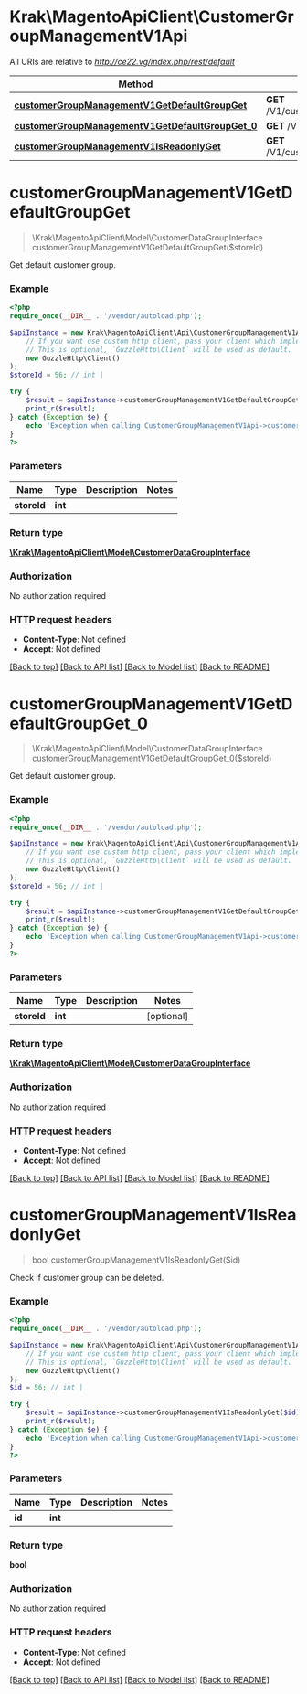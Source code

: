 # Krak\MagentoApiClient\CustomerGroupManagementV1Api

All URIs are relative to *http://ce22.vg/index.php/rest/default*

Method | HTTP request | Description
------------- | ------------- | -------------
[**customerGroupManagementV1GetDefaultGroupGet**](CustomerGroupManagementV1Api.md#customerGroupManagementV1GetDefaultGroupGet) | **GET** /V1/customerGroups/default/{storeId} | 
[**customerGroupManagementV1GetDefaultGroupGet_0**](CustomerGroupManagementV1Api.md#customerGroupManagementV1GetDefaultGroupGet_0) | **GET** /V1/customerGroups/default | 
[**customerGroupManagementV1IsReadonlyGet**](CustomerGroupManagementV1Api.md#customerGroupManagementV1IsReadonlyGet) | **GET** /V1/customerGroups/{id}/permissions | 


# **customerGroupManagementV1GetDefaultGroupGet**
> \Krak\MagentoApiClient\Model\CustomerDataGroupInterface customerGroupManagementV1GetDefaultGroupGet($storeId)



Get default customer group.

### Example
```php
<?php
require_once(__DIR__ . '/vendor/autoload.php');

$apiInstance = new Krak\MagentoApiClient\Api\CustomerGroupManagementV1Api(
    // If you want use custom http client, pass your client which implements `GuzzleHttp\ClientInterface`.
    // This is optional, `GuzzleHttp\Client` will be used as default.
    new GuzzleHttp\Client()
);
$storeId = 56; // int | 

try {
    $result = $apiInstance->customerGroupManagementV1GetDefaultGroupGet($storeId);
    print_r($result);
} catch (Exception $e) {
    echo 'Exception when calling CustomerGroupManagementV1Api->customerGroupManagementV1GetDefaultGroupGet: ', $e->getMessage(), PHP_EOL;
}
?>
```

### Parameters

Name | Type | Description  | Notes
------------- | ------------- | ------------- | -------------
 **storeId** | **int**|  |

### Return type

[**\Krak\MagentoApiClient\Model\CustomerDataGroupInterface**](../Model/CustomerDataGroupInterface.md)

### Authorization

No authorization required

### HTTP request headers

 - **Content-Type**: Not defined
 - **Accept**: Not defined

[[Back to top]](#) [[Back to API list]](../../README.md#documentation-for-api-endpoints) [[Back to Model list]](../../README.md#documentation-for-models) [[Back to README]](../../README.md)

# **customerGroupManagementV1GetDefaultGroupGet_0**
> \Krak\MagentoApiClient\Model\CustomerDataGroupInterface customerGroupManagementV1GetDefaultGroupGet_0($storeId)



Get default customer group.

### Example
```php
<?php
require_once(__DIR__ . '/vendor/autoload.php');

$apiInstance = new Krak\MagentoApiClient\Api\CustomerGroupManagementV1Api(
    // If you want use custom http client, pass your client which implements `GuzzleHttp\ClientInterface`.
    // This is optional, `GuzzleHttp\Client` will be used as default.
    new GuzzleHttp\Client()
);
$storeId = 56; // int | 

try {
    $result = $apiInstance->customerGroupManagementV1GetDefaultGroupGet_0($storeId);
    print_r($result);
} catch (Exception $e) {
    echo 'Exception when calling CustomerGroupManagementV1Api->customerGroupManagementV1GetDefaultGroupGet_0: ', $e->getMessage(), PHP_EOL;
}
?>
```

### Parameters

Name | Type | Description  | Notes
------------- | ------------- | ------------- | -------------
 **storeId** | **int**|  | [optional]

### Return type

[**\Krak\MagentoApiClient\Model\CustomerDataGroupInterface**](../Model/CustomerDataGroupInterface.md)

### Authorization

No authorization required

### HTTP request headers

 - **Content-Type**: Not defined
 - **Accept**: Not defined

[[Back to top]](#) [[Back to API list]](../../README.md#documentation-for-api-endpoints) [[Back to Model list]](../../README.md#documentation-for-models) [[Back to README]](../../README.md)

# **customerGroupManagementV1IsReadonlyGet**
> bool customerGroupManagementV1IsReadonlyGet($id)



Check if customer group can be deleted.

### Example
```php
<?php
require_once(__DIR__ . '/vendor/autoload.php');

$apiInstance = new Krak\MagentoApiClient\Api\CustomerGroupManagementV1Api(
    // If you want use custom http client, pass your client which implements `GuzzleHttp\ClientInterface`.
    // This is optional, `GuzzleHttp\Client` will be used as default.
    new GuzzleHttp\Client()
);
$id = 56; // int | 

try {
    $result = $apiInstance->customerGroupManagementV1IsReadonlyGet($id);
    print_r($result);
} catch (Exception $e) {
    echo 'Exception when calling CustomerGroupManagementV1Api->customerGroupManagementV1IsReadonlyGet: ', $e->getMessage(), PHP_EOL;
}
?>
```

### Parameters

Name | Type | Description  | Notes
------------- | ------------- | ------------- | -------------
 **id** | **int**|  |

### Return type

**bool**

### Authorization

No authorization required

### HTTP request headers

 - **Content-Type**: Not defined
 - **Accept**: Not defined

[[Back to top]](#) [[Back to API list]](../../README.md#documentation-for-api-endpoints) [[Back to Model list]](../../README.md#documentation-for-models) [[Back to README]](../../README.md)

